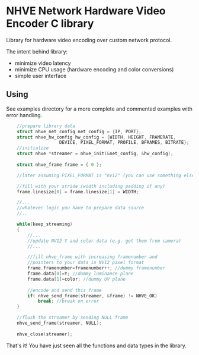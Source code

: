 # NHVE Network Hardware Video Encoder C library

Library for hardware video encoding over custom network protocol.

The intent behind library:
- minimize video latency
- minimize CPU usage (hardware encoding and color conversions)
- simple user interface

## Using

See examples directory for a more complete and commented examples with error handling.

```C
	//prepare library data
	struct nhve_net_config net_config = {IP, PORT};
	struct nhve_hw_config hw_config = {WIDTH, HEIGHT, FRAMERATE,
					DEVICE, PIXEL_FORMAT, PROFILE, BFRAMES, BITRATE};
	//initialize
	struct nhve *streamer = nhve_init(&net_config, &hw_config);
	
	struct nhve_frame frame = { 0 };

	//later assuming PIXEL_FORMAT is "nv12" (you can use something else)

	//fill with your stride (width including padding if any)
	frame.linesize[0] = frame.linesize[1] = WIDTH;

	//...
	//whatever logic you have to prepare data source
	//..

	while(keep_streaming)
	{
		//...
		//update NV12 Y and color data (e.g. get them from camera)
		//...

		//fill nhve_frame with increasing framenumber and
		//pointers to your data in NV12 pixel format
		frame.framenumber=framenumber++; //dummy framenumber
		frame.data[0]=Y; //dummy luminance plane
		frame.data[1]=color; //dummy UV plane
		
		//encode and send this frame
		if( nhve_send_frame(streamer, &frame) != NHVE_OK)
			break; //break on error
	}

	//flush the streamer by sending NULL frame
	nhve_send_frame(streamer, NULL);
	
	nhve_close(streamer);
```

That's it! You have just seen all the functions and data types in the library.
